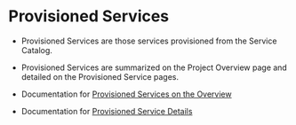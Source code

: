 
# Provisioned Services

- Provisioned Services are those services provisioned from the Service Catalog.
- Provisioned Services are summarized on the Project Overview page and detailed on the Provisioned Service pages.

- Documentation for [Provisioned Services on the Overview](http://openshift.github.io/openshift-origin-design/web-console/3-project-details/provisioned-services-overview)
- Documentation for [Provisioned Service Details](http://openshift.github.io/openshift-origin-design/web-console/3-project-details/provisioned-service-details)
